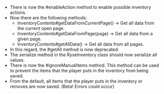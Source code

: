 * There is now the #enableAction method to enable possible inventory actions.
* Now there are the following methods:
  * InventoryContents#getDataFromCurrentPage() -> Get all data from the current open page.
  * InventoryContents#getDataFromPage(page) -> Get all data from a given page.
  * InventoryContents#getAllData() -> Get all data from all pages.
* In this regard, the #getAll method is now deprecated. 
* The serialize method in the RyseInventory class should now serialize all values.
* There is now the #ignoreManualItems method. This method can be used to prevent the items that the player puts in the inventory from being saved.
* From the default, all items that the player puts in the inventory or removes are now saved. (Beta! Errors could occur)